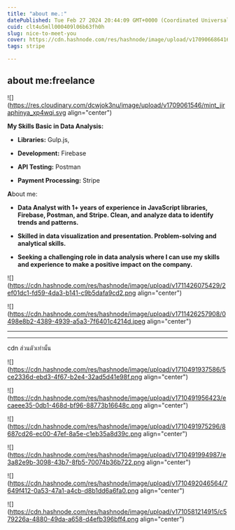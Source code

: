 ```yaml
---
title: "about me.:"
datePublished: Tue Feb 27 2024 20:44:09 GMT+0000 (Coordinated Universal Time)
cuid: clt4u5mll000409l06b63fh0h
slug: nice-to-meet-you
cover: https://cdn.hashnode.com/res/hashnode/image/upload/v1709066864161/2f0133b5-1cba-480c-bb29-e52c919ca637.png
tags: stripe

---
```


## about me:freelance

![](https://res.cloudinary.com/dcwjok3nu/image/upload/v1709061546/mint_jiraphinya_xp4wqi.svg align="center")

**My Skills Basic in Data Analysis:**

* **Libraries:** Gulp.js,
    
* **Development:** Firebase
    
* **API Testing:** Postman
    
* **Payment Processing:** Stripe
    

**A**bout me:

* **Data Analyst with 1+ years of experience in JavaScript libraries, Firebase, Postman, and Stripe. Clean, and analyze data to identify trends and patterns.**
    
* **Skilled in data visualization and presentation. Problem-solving and analytical skills.**
    
* **Seeking a challenging role in data analysis where I can use my skills and experience to make a positive impact on the company.**
    

![](https://cdn.hashnode.com/res/hashnode/image/upload/v1711426075429/2ef01dc1-fd59-4da3-b141-c9b5dafa9cd2.png align="center")

![](https://cdn.hashnode.com/res/hashnode/image/upload/v1711426257908/0498e8b2-4389-4939-a5a3-7f6401c4214d.jpeg align="center")

---

---

cdn ส่วนตัวเท่านั้น

![](https://cdn.hashnode.com/res/hashnode/image/upload/v1710491937586/5ce2336d-ebd3-4f67-b2e4-32ad5d41e98f.png align="center")

![](https://cdn.hashnode.com/res/hashnode/image/upload/v1710491956423/ecaeee35-0db1-468d-bf96-88773b16648c.png align="center")

![](https://cdn.hashnode.com/res/hashnode/image/upload/v1710491975296/8687cd26-ec00-47ef-8a5e-c1eb35a8d39c.png align="center")

![](https://cdn.hashnode.com/res/hashnode/image/upload/v1710491994987/e3a82e9b-3098-43b7-8fb5-70074b36b722.png align="center")

![](https://cdn.hashnode.com/res/hashnode/image/upload/v1710492046564/7649f412-0a53-47a1-a4cb-d8b1dd6a6fa0.png align="center")

![](https://cdn.hashnode.com/res/hashnode/image/upload/v1710581214915/c579226a-4880-49da-a658-d4efb396bff4.png align="center")
